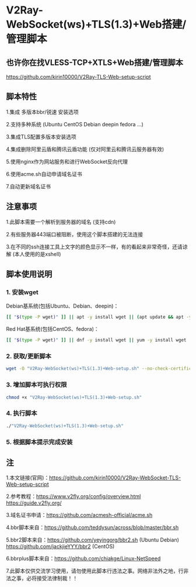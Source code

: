 # V2Ray-WebSocket(ws)+TLS(1.3)+Web搭建/管理脚本
## 也许你在找VLESS-TCP+XTLS+Web搭建/管理脚本
https://github.com/kirin10000/V2Ray-TLS-Web-setup-script
## 脚本特性
1.集成 多版本bbr/锐速 安装选项
 
2.支持多种系统 (Ubuntu CentOS Debian deepin fedora ...) 
 
3.集成TLS配置多版本安装选项 
 
4.集成删除阿里云盾和腾讯云盾功能 (仅对阿里云和腾讯云服务器有效)

5.使用nginx作为网站服务和进行WebSocket反向代理

6.使用acme.sh自动申请域名证书

7.自动更新域名证书
## 注意事项
1.此脚本需要一个解析到服务器的域名 (支持cdn)

2.有些服务器443端口被阻断，使用这个脚本搭建的无法连接

3.在不同的ssh连接工具上文字的颜色显示不一样，有的看起来非常奇怪，还请谅解 (本人使用的是xshell)
## 脚本使用说明
### 1. 安装wget
Debian基系统(包括Ubuntu、Debian、deepin)：
```bash
[[ "$(type -P wget)" ]] || apt -y install wget || (apt update && apt -y install wget)
```
Red Hat基系统(包括CentOS、fedora)：
```bash
[[ "$(type -P wget)" ]] || dnf -y install wget || yum -y install wget
```
### 2. 获取/更新脚本
```bash
wget -O "V2Ray-WebSocket(ws)+TLS(1.3)+Web-setup.sh" --no-check-certificate "https://github.com/kirin10000/V2Ray-WebSocket-TLS-Web-setup-script/raw/master/V2Ray-WebSocket(ws)+TLS(1.3)+Web-setup.sh"
```
### 3. 增加脚本可执行权限
```bash
chmod +x "V2Ray-WebSocket(ws)+TLS(1.3)+Web-setup.sh"
```
### 4. 执行脚本
```bash
./"V2Ray-WebSocket(ws)+TLS(1.3)+Web-setup.sh"
```
### 5. 根据脚本提示完成安装
## 注
1.本文链接(官网)：https://github.com/kirin10000/V2Ray-WebSocket-TLS-Web-setup-script

2.参考教程：https://www.v2fly.org/config/overview.html https://guide.v2fly.org/

3.域名证书申请：https://github.com/acmesh-official/acme.sh

4.bbr脚本来自：https://github.com/teddysun/across/blob/master/bbr.sh

5.bbr2脚本来自：https://github.com/yeyingorg/bbr2.sh (Ubuntu Debian) https://github.com/jackjieYYY/bbr2 (CentOS)

6.bbrplus脚本来自：https://github.com/chiakge/Linux-NetSpeed

7.此脚本仅供交流学习使用，请勿使用此脚本行违法之事。网络非法外之地，行非法之事，必将接受法律制裁！！
